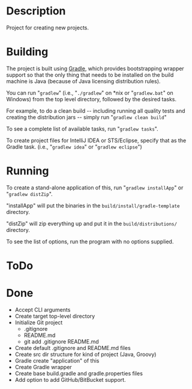 # Description #

Project for creating new projects.


# Building #

The project is built using [Gradle](http://gradle.org), which provides bootstrapping wrapper support so that
the only thing that needs to be installed on the build machine is Java (because of Java licensing distribution rules).

You can run "`gradlew`" (i.e., "`./gradlew`" on *nix or "`gradlew.bat`" on Windows) from the top level directory,
followed by the desired tasks.

For example, to do a clean build -- including running all quality tests and creating the distribution jars --
simply run "`gradlew clean build`"

To see a complete list of available tasks, run "`gradlew tasks`".

To create project files for IntelliJ IDEA or STS/Eclipse, specify that as the Gradle task.
(i.e., "`gradlew idea`" or "`gradlew eclipse`")


# Running #

To create a stand-alone application of this, run "`gradlew installApp`" or "`gradlew distZip`".

"installApp" will put the binaries in the `build/install/gradle-template` directory.

"distZip" will zip everything up and put it in the `build/distributions/` directory.

To see the list of options, run the program with no options supplied.


# ToDo #


# Done #

* Accept CLI arguments
* Create target top-level directory
* Initialize Git project
  * .gitignore
  * README.md
  * git add .gitignore README.md
* Create default .gitignore and README.md files
* Create src dir structure for kind of project (Java, Groovy)
* Gradle create "application" of this
* Create Gradle wrapper
* Create base build.gradle and gradle.properties files
* Add option to add GitHub/BitBucket support.
